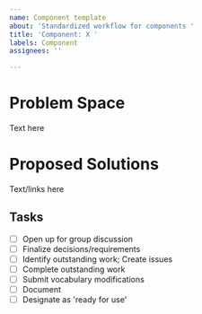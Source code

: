 ```yaml
---
name: Component template
about: 'Standardized workflow for components '
title: 'Component: X '
labels: Component
assignees: ''

---
```


# Problem Space

Text here

# Proposed Solutions

Text/links here

## Tasks
- [ ] Open up for group discussion
- [ ] Finalize decisions/requirements
- [ ] Identify outstanding work; Create issues
- [ ] Complete outstanding work 
- [ ] Submit vocabulary modifications
- [ ] Document 
- [ ] Designate as 'ready for use'
